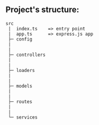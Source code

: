 ## Project's structure:

```
src
 |  index.ts    => entry point
 |  app.ts      => express.js app
 ├─ config
 |
 |
 ├─ controllers
 |
 |
 ├─ loaders
 |
 |
 ├─ models
 |
 |
 ├─ routes
 |
 |
 └─ services

```
